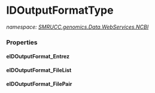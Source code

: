 ﻿# IDOutputFormatType
_namespace: [SMRUCC.genomics.Data.WebServices.NCBI](./index.md)_






### Properties

#### eIDOutputFormat_Entrez

#### eIDOutputFormat_FileList

#### eIDOutputFormat_FilePair

